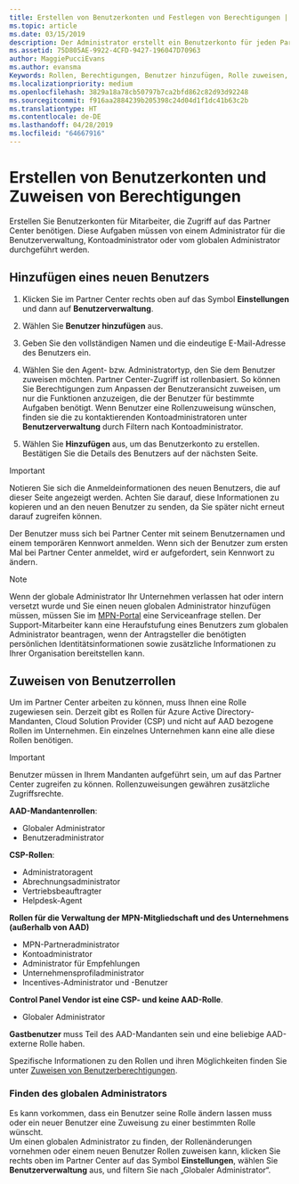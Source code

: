 ```yaml
---
title: Erstellen von Benutzerkonten und Festlegen von Berechtigungen | Partner Center
ms.topic: article
ms.date: 03/15/2019
description: Der Administrator erstellt ein Benutzerkonto für jeden Partnermitarbeiter, der Zugriff auf Partner Center benötigt.
ms.assetid: 75D805AE-9922-4CFD-9427-196047D70963
author: MaggiePucciEvans
ms.author: evansma
Keywords: Rollen, Berechtigungen, Benutzer hinzufügen, Rolle zuweisen, Administrator, Agent
ms.localizationpriority: medium
ms.openlocfilehash: 3829a18a78cb50797b7ca2bfd862c82d93d92248
ms.sourcegitcommit: f916aa2884239b205398c24d04d1f1dc41b63c2b
ms.translationtype: HT
ms.contentlocale: de-DE
ms.lasthandoff: 04/28/2019
ms.locfileid: "64667916"
---
```

# <a name="create-user-accounts-and-assign-permissions"></a>Erstellen von Benutzerkonten und Zuweisen von Berechtigungen

Erstellen Sie Benutzerkonten für Mitarbeiter, die Zugriff auf das Partner Center benötigen. Diese Aufgaben müssen von einem Administrator für die Benutzerverwaltung, Kontoadministrator oder vom globalen Administrator durchgeführt werden. 


## <a name="add-a-new-user"></a>Hinzufügen eines neuen Benutzers

1. Klicken Sie im Partner Center rechts oben auf das Symbol **Einstellungen** und dann auf **Benutzerverwaltung**.

2.  Wählen Sie **Benutzer hinzufügen** aus.

3.  Geben Sie den vollständigen Namen und die eindeutige E-Mail-Adresse des Benutzers ein.

4.  Wählen Sie den Agent- bzw. Administratortyp, den Sie dem Benutzer zuweisen möchten. Partner Center-Zugriff ist rollenbasiert. So können Sie Berechtigungen zum Anpassen der Benutzeransicht zuweisen, um nur die Funktionen anzuzeigen, die der Benutzer für bestimmte Aufgaben benötigt.  Wenn Benutzer eine Rollenzuweisung wünschen, finden sie die zu kontaktierenden Kontoadministratoren unter **Benutzerverwaltung** durch Filtern nach Kontoadministrator.

5.  Wählen Sie **Hinzufügen** aus, um das Benutzerkonto zu erstellen. Bestätigen Sie die Details des Benutzers auf der nächsten Seite.

> [!IMPORTANT]  
> Notieren Sie sich die Anmeldeinformationen des neuen Benutzers, die auf dieser Seite angezeigt werden. Achten Sie darauf, diese Informationen zu kopieren und an den neuen Benutzer zu senden, da Sie später nicht erneut darauf zugreifen können. 

Der Benutzer muss sich bei Partner Center mit seinem Benutzernamen und einem temporären Kennwort anmelden. Wenn sich der Benutzer zum ersten Mal bei Partner Center anmeldet, wird er aufgefordert, sein Kennwort zu ändern. 

> [!NOTE]  
>  Wenn der globale Administrator Ihr Unternehmen verlassen hat oder intern versetzt wurde und Sie einen neuen globalen Administrator hinzufügen müssen, müssen Sie im [MPN-Portal](https://partner.microsoft.com/support) eine Serviceanfrage stellen. Der Support-Mitarbeiter kann eine Heraufstufung eines Benutzers zum globalen Administrator beantragen, wenn der Antragsteller die benötigten persönlichen Identitätsinformationen sowie zusätzliche Informationen zu Ihrer Organisation bereitstellen kann.

## <a name="assign-user-roles"></a>Zuweisen von Benutzerrollen

Um im Partner Center arbeiten zu können, muss Ihnen eine Rolle zugewiesen sein.  Derzeit gibt es Rollen für Azure Active Directory-Mandanten, Cloud Solution Provider (CSP) und nicht auf AAD bezogene Rollen im Unternehmen. Ein einzelnes Unternehmen kann eine alle diese Rollen benötigen.

>[!Important]
>Benutzer müssen in Ihrem Mandanten aufgeführt sein, um auf das Partner Center zugreifen zu können. Rollenzuweisungen gewähren zusätzliche Zugriffsrechte.


**AAD-Mandantenrollen**:
- Globaler Administrator
- Benutzeradministrator

**CSP-Rollen**:
- Administratoragent
- Abrechnungsadministrator
- Vertriebsbeauftragter
- Helpdesk-Agent

**Rollen für die Verwaltung der MPN-Mitgliedschaft und des Unternehmens (außerhalb von AAD)**
- MPN-Partneradministrator
- Kontoadministrator
- Administrator für Empfehlungen
- Unternehmensprofiladministrator
- Incentives-Administrator und -Benutzer

**Control Panel Vendor ist eine CSP- und keine AAD-Rolle**.
- Globaler Administrator

**Gastbenutzer** muss Teil des AAD-Mandanten sein und eine beliebige AAD-externe Rolle haben.

Spezifische Informationen zu den Rollen und ihren Möglichkeiten finden Sie unter [Zuweisen von Benutzerberechtigungen](permissions-overview.md).



### <a name="find-your-global-admin"></a>Finden des globalen Administrators

Es kann vorkommen, dass ein Benutzer seine Rolle ändern lassen muss oder ein neuer Benutzer eine Zuweisung zu einer bestimmten Rolle wünscht.  
Um einen globalen Administrator zu finden, der Rollenänderungen vornehmen oder einem neuen Benutzer Rollen zuweisen kann, klicken Sie rechts oben im Partner Center auf das Symbol **Einstellungen**, wählen Sie **Benutzerverwaltung** aus, und filtern Sie nach „Globaler Administrator“. 







